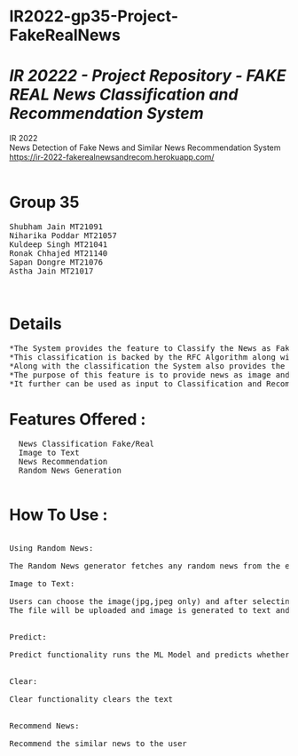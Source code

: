 # IR2022-gp35-Project-FakeRealNews
# *IR 20222 - Project Repository - FAKE REAL News Classification and Recommendation System*<br>
IR 2022 <br>
News Detection of Fake News and Similar News Recommendation System<br>
https://ir-2022-fakerealnewsandrecom.herokuapp.com/ <br>
<br>
# Group 35<br>
<pre>
Shubham Jain MT21091 
Niharika Poddar MT21057
Kuldeep Singh MT21041
Ronak Chhajed MT21140
Sapan Dongre MT21076
Astha Jain MT21017
</pre>
<br>

# Details<br>
<pre>
*The System provides the feature to Classify the News as Fake or Real.
*This classification is backed by the RFC Algorithm along with some pre-processing and training of data.
*Along with the classification the System also provides the features for converting the Image to Text, 
*The purpose of this feature is to provide news as image and it will be then converted into text
*It further can be used as input to Classification and Recommendation Algorithms.
</pre>

# Features Offered : <br>
<pre>
  News Classification Fake/Real
  Image to Text 
  News Recommendation
  Random News Generation
 </pre>

# How To Use :<br>
<pre>

Using Random News:<br>
The Random News generator fetches any random news from the existing dataset.

Image to Text:<br>
Users can choose the image(jpg,jpeg only) and after selecting the file click on upload.
The file will be uploaded and image is generated to text and will be updated in Text Box.<br>
  
Predict:<br>
Predict functionality runs the ML Model and predicts whether the given input is Fake/Real.<br>

Clear:<br>
Clear functionality clears the text<br>

Recommend News:<br>
Recommend the similar news to the user<br>
</pre>
